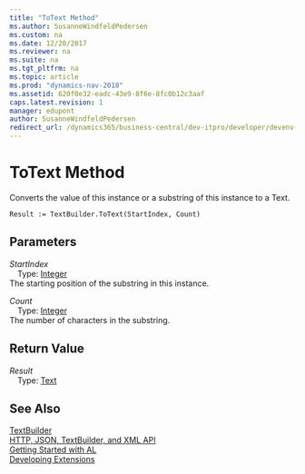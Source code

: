 ```yaml
---
title: "ToText Method"
ms.author: SusanneWindfeldPedersen
ms.custom: na
ms.date: 12/20/2017
ms.reviewer: na
ms.suite: na
ms.tgt_pltfrm: na
ms.topic: article
ms.prod: "dynamics-nav-2018"
ms.assetid: 620f0e32-eadc-43e9-8f6e-8fc0b12c3aaf
caps.latest.revision: 1
manager: edupont
author: SusanneWindfeldPedersen
redirect_url: /dynamics365/business-central/dev-itpro/developer/devenv-restapi-overview
---
```


# ToText Method
Converts the value of this instance or a substring of this instance to a Text.  
```  
Result := TextBuilder.ToText(StartIndex, Count)  
```  
## Parameters
*StartIndex*    
&emsp;Type: [Integer](../datatypes/devenv-integer-data-type.md)  
The starting position of the substring in this instance.  
  
*Count*    
&emsp;Type: [Integer](../datatypes/devenv-integer-data-type.md)  
The number of characters in the substring.  
  
## Return Value
*Result*  
&emsp;Type: [Text](../datatypes/devenv-text-data-type.md)  
  
## See Also
[TextBuilder](textbuilder-class.md)  
[HTTP, JSON, TextBuilder, and XML API](../devenv-restapi-overview.md)  
[Getting Started with AL](../devenv-get-started.md)  
[Developing Extensions](../devenv-dev-overview.md)  
